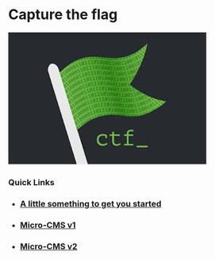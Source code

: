 # Capture the flag
![](https://github.com/Shashied/Bugbounty/blob/master/Images/0_-KQwgizVHbr4hnak.png)  
 

### Quick Links
  * ### [A little something to get you started](https://github.com/Shashied/Bugbounty/wiki/A-little-something-to-get-you-started) &nbsp;&nbsp;&nbsp; 
  * ### [Micro-CMS v1](https://github.com/Shashied/Bugbounty/wiki/Micro-CMS-v1)
  * ### [Micro-CMS v2](https://github.com/Shashied/bigbangtheory/wiki/Sheldon1#Phase_3)
 

